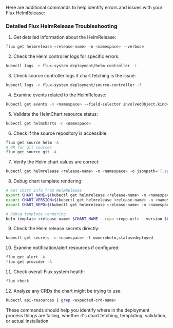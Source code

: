 Here are additional commands to help identify errors and issues with your Flux HelmRelease:

### Detailed Flux HelmRelease Troubleshooting

1. Get detailed information about the HelmRelease:
```bash
flux get helmrelease <release-name> -n <namespace> --verbose
```

2. Check the Helm controller logs for specific errors:
```bash
kubectl logs -n flux-system deployment/helm-controller -f
```

3. Check source controller logs if chart fetching is the issue:
```bash
kubectl logs -n flux-system deployment/source-controller -f
```

4. Examine events related to the HelmRelease:
```bash
kubectl get events -n <namespace> --field-selector involvedObject.kind=HelmRelease,involvedObject.name=<release-name>
```

5. Validate the HelmChart resource status:
```bash
kubectl get helmcharts -n <namespace>
```

6. Check if the source repository is accessible:
```bash
flux get source helm -A
# OR for git sources
flux get source git -A
```

7. Verify the Helm chart values are correct:
```bash
kubectl get helmrelease <release-name> -n <namespace> -o jsonpath='{.spec.values}' | jq
```

8. Debug chart template rendering:
```bash
# Get chart info from HelmRelease
export CHART_NAME=$(kubectl get helmrelease <release-name> -n <namespace> -o jsonpath='{.spec.chart.spec.chart}')
export CHART_VERSION=$(kubectl get helmrelease <release-name> -n <namespace> -o jsonpath='{.spec.chart.spec.version}')
export CHART_REPO=$(kubectl get helmrelease <release-name> -n <namespace> -o jsonpath='{.spec.chart.spec.sourceRef.name}')

# Debug template rendering
helm template <release-name> $CHART_NAME --repo <repo-url> --version $CHART_VERSION -n <namespace>
```

9. Check the Helm release secrets directly:
```bash
kubectl get secrets -n <namespace> -l owner=helm,status=deployed
```

10. Examine notification/alert resources if configured:
```bash
flux get alert -A
flux get provider -A
```

11. Check overall Flux system health:
```bash
flux check
```

12. Analyze any CRDs the chart might be trying to use:
```bash
kubectl api-resources | grep <expected-crd-name>
```

These commands should help you identify where in the deployment process things are failing, whether it's chart fetching, templating, validation, or actual installation.
